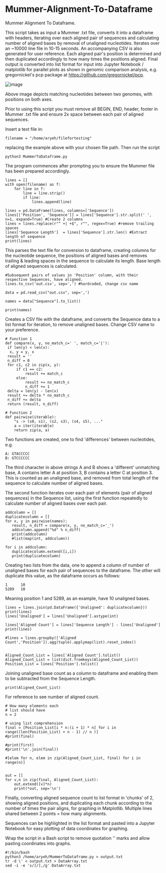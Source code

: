 # Mummer-Alignment-To-Dataframe
Mummer Alignment To Dataframe.

This script takes as input a Mummer .txt file, converts it into a dataframe with headers, iterating over each aligned pair of sequences and calculating number of aligned bases by removal of unaligned nucleotides.
Iterates over an ~10000 line file in 10-15 seconds.
An accompanying CSV is also generated for user reference.
Each aligned pair's position is determined and then duplicated accordingly to how many times the positions aligned.
Final output is converted into list format for input into Jupyter Notebook / matplotlib for parallel plots as shown in genomic comparison analysis, e.g. gregornickel's pcp package at 
https://github.com/gregornickel/pcp.


![image](https://github.com/aryehjc/Mummer-Alignment-To-Dataframe/assets/83979895/dfda0328-111f-4784-a86d-72e6e40e028a)



Above image depicts matching nucleotides between two genomes, with positions on both axes.

Prior to using this script you must remove all BEGIN, END, header, footer in Mummer .txt file and ensure 2x space between each pair of aligned sequences.

Insert a text file in:

```
filename = "/home/aryeh/filefortesting"
```

replacing the example above with your chosen file path. Then run the script
```
python3 MummerToDataframe.py
```
The program commences after prompting you to ensure the Mummer file has been prepared accordingly.

```
lines = []
with open(filename) as f:
    for line in f:
        line = line.strip()
        if line:
            lines.append(line)

lines = pd.DataFrame(lines, columns=['Sequence'])
lines[['Position', 'Sequence']] = lines['Sequence'].str.split(' ', n=1, expand=True) #Create 2 columns
lines = lines.replace(r"^ +| +$", r"", regex=True) #remove trailing spaces
lines['Sequence Length']  = lines['Sequence'].str.len() #Extract length of sequence
print(lines)
```
This parses the text file for conversion to dataframe, creating columns for the nucleotide sequence, the positions of aligned bases and removes trailing & leading spaces in the sequence to calculate its length.
Base length of aligned sequences is calculated.

```
#Subsequent pairs of values in 'Position' column, with their respective Sequences, have aligned.
lines.to_csv('out.csv', sep=',') #hardcoded, change csv name

data = pd.read_csv("out.csv", sep=',')

names = data["Sequence"].to_list()

print(names)
```

Creates a CSV file with the dataframe, and converts the Sequence data to a list format for iteration, to remove unaligned bases. Change CSV name to your preference.
```
# Function 1
def compare(x, y, no_match_c=' ', match_c='|'):
 if len(y) < len(x):
  x, y = y, x
 result = ''
 n_diff = 0
 for c1, c2 in zip(x, y):
     if c1 == c2:
         result += match_c
     else:
         result += no_match_c
         n_diff += 1
 delta = len(y) - len(x)
 result += delta * no_match_c
 n_diff += delta
 return (result, n_diff)
```

```
# Function 2
def pairwise(iterable):
    "s -> (s0, s1), (s2, s3), (s4, s5), ..."
    a = iter(iterable)
    return zip(a, a)
```

Two functions are created, one to find 'differences' between nucleotides, e.g.

```
A: GTACCCCC
B: GTCCCCCC
```
The third character in above strings A and B shows a 'different' unmatching base, A contains letter A at position 3, B contains a letter C at position 3. This is counted as an unaligned base, and removed from total length of the sequence to calculate number of aligned bases.

The second function iterates over each pair of elements (pair of aligned sequences) in the Sequence list, using the first function repeatedly to calculate number of aligned bases over each pair.
```
addcolumn = []
duplicatecolumn = []
for x, y in pairwise(names):
   result, n_diff = compare(x, y, no_match_c='_')
   addcolumn.append("%d" % n_diff)
   print(addcolumn)
   #list(map(int, addcolumn))
   
for i in addcolumn:
   duplicatecolumn.extend([i,i])
   print(duplicatecolumn)
```

Creating two lists from the data, one to append a column of number of unaligned bases for each pair of sequences to the dataframe.
The other will duplicate this value, as the dataframe occurs as follows:

```
1      10
5289   10  
```
Meaning position 1 and 5289, as an example, have 10 unaligned bases. 

```
lines = lines.join(pd.DataFrame({'Unaligned': duplicatecolumn}))
print(lines)
lines['Unaligned'] = lines['Unaligned'].astype(int)

lines['Aligned Count'] = lines['Sequence Length'] - lines['Unaligned']
print(lines)

#lines = lines.groupby(['Aligned Count','Position']).agg(tuple).applymap(list).reset_index()


Aligned_Count_List = lines['Aligned Count'].tolist()
Aligned_Count_List = list(dict.fromkeys(Aligned_Count_List))
Position_List = lines['Position'].tolist()
```

Joining unaligned base count as a column to dataframe and enabling them to be subtracted from the Sequence Length.


```
print(Aligned_Count_List)
 ```

For reference to see number of aligned count.

```
# How many elements each
# list should have
n = 2
 
# using list comprehension
final = [Position_List[i * n:(i + 1) * n] for i in range((len(Position_List) + n - 1) // n )]
#print(final)

#print(first)  
#print('\n'.join(final))

#[elem for n, elem in zip(Aligned_Count_List, final) for i in range(n)]


out = []
for v,n in zip(final, Aligned_Count_List):
    out.extend([v]*n)
    print(*out, sep='\n')

```

Finally, converting aligned sequence count to list format in 'chunks' of 2, showing aligned positions, and duplicating each chunk according to the number of times the pair aligns,
for graphing in Matplotlib. Multiple lines shared between 2 points = how many alignments.

Sequences can be highlighted in the list format and pasted into a Jupyter Notebook for easy plotting of data coordinates for graphing. 

Wrap the script in a Bash script to remove quotation '' marks and allow pasting coordinates into graphs.

```
#!/bin/bash
python3 /home/aryeh/MummerToDataframe.py > output.txt
tr -d \' < output.txt > DataArray.txt
sed -i -e 's/]/],/g' DataArray.txt
```
